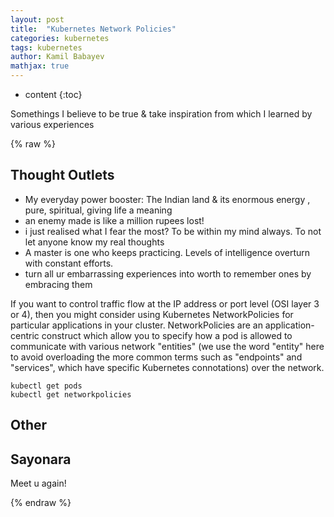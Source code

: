 ```yaml
---
layout: post
title:  "Kubernetes Network Policies"
categories: kubernetes
tags: kubernetes
author: Kamil Babayev
mathjax: true
---
```


* content
{:toc}

Somethings I believe to be true & take inspiration from which I learned by various experiences





{% raw %}
## Thought Outlets
- My ‌everyday power booster: The Indian land & its enormous energy , pure, spiritual, giving life a meaning
- ‌an enemy made is like a million rupees lost! 
- ‌i just realised what I fear the most? To be within my mind always. To not let anyone know my real thoughts 
- A master is one who keeps practicing. Levels of intelligence overturn with constant efforts.
- turn all ur embarrassing experiences into worth to remember ones by embracing them

If you want to control traffic flow at the IP address or port level (OSI layer 3 or 4), then you might consider using Kubernetes NetworkPolicies for particular applications in your cluster. NetworkPolicies are an application-centric construct which allow you to specify how a pod is allowed to communicate with various network "entities" (we use the word "entity" here to avoid overloading the more common terms such as "endpoints" and "services", which have specific Kubernetes connotations) over the network.

```
kubectl get pods
kubectl get networkpolicies
```

## Other 



## Sayonara

Meet u again!

{% endraw %}

